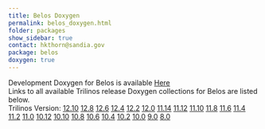 ```yaml
---
title: Belos Doxygen
permalink: belos_doxygen.html
folder: packages
show_sidebar: true
contact: hkthorn@sandia.gov
package: belos
doxygen: true
---
```


Development Doxygen for Belos is available [Here](http://trilinos.org/docs/dev/packages/belos/doc/html/index.html)  
Links to all available Trilinos release Doxygen collections for Belos are listed below.  
Trilinos Version: [12.10](http://trilinos.org/docs/r12.10/packages/belos/doc/html/index.html) [12.8](http://trilinos.org/docs/r12.8/packages/belos/doc/html/index.html) [12.6](http://trilinos.org/docs/r12.6/packages/belos/doc/html/index.html) [12.4](http://trilinos.org/docs/r12.4/packages/belos/doc/html/index.html) [12.2](http://trilinos.org/docs/r12.2/packages/belos/doc/html/index.html) [12.0](http://trilinos.org/docs/r12.0/packages/belos/doc/html/index.html) [11.14](http://trilinos.org/docs/r11.14/packages/belos/doc/html/index.html) [11.12](http://trilinos.org/docs/r11.12/packages/belos/doc/html/index.html) [11.10](http://trilinos.org/docs/r11.10/packages/belos/doc/html/index.html) [11.8](http://trilinos.org/docs/r11.8/packages/belos/doc/html/index.html) [11.6](http://trilinos.org/docs/r11.6/packages/belos/doc/html/index.html) [11.4](http://trilinos.org/docs/r11.4/packages/belos/doc/html/index.html) [11.2](http://trilinos.org/docs/r11.2/packages/belos/doc/html/index.html) [11.0](http://trilinos.org/docs/r11.0/packages/belos/doc/html/index.html) [10.12](http://trilinos.org/docs/r10.12/packages/belos/doc/html/index.html) [10.10](http://trilinos.org/docs/r10.10/packages/belos/doc/html/index.html) [10.8](http://trilinos.org/docs/r10.8/packages/belos/doc/html/index.html) [10.6](http://trilinos.org/docs/r10.6/packages/belos/doc/html/index.html) [10.4](http://trilinos.org/docs/r10.4/packages/belos/doc/html/index.html) [10.2](http://trilinos.org/docs/r10.2/packages/belos/doc/html/index.html) [10.0](http://trilinos.org/docs/r10.0/packages/belos/doc/html/index.html) [9.0](http://trilinos.org/docs/r9.0/packages/belos/doc/html/index.html) [8.0](http://trilinos.org/docs/r8.0/packages/belos/doc/html/index.html)




